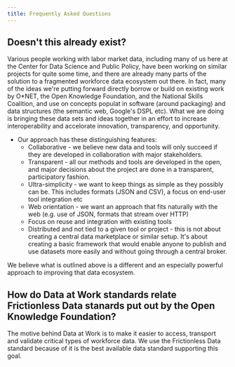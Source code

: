 ```yaml
---
title: Frequently Asked Questions
---
```


## Doesn't this already exist?

Various people working with labor market data, including many of us here at the Center for Data Science and Public Policy, have been working on similar projects for quite some time, and there are already many parts of the solution to a fragmented workforce data ecosystem out there.  In fact, many of the ideas we're putting forward directly borrow or build on existing work by O*NET, the Open Knowledge Foundation, and the National Skills Coalition, and use on concepts populat in software (around packaging) and data structures (the semantic web, Google's DSPL etc). What we are doing is bringing these data sets and ideas together in an effort to increase interoperability and accelorate innovation, transparency, and opportunity.

- Our approach has these distinguishing features:
  - Collaborative - we believe new data and tools will only succeed if they are developed in collaboration with major stakeholders. 
  - Transparent - all our methods and tools are developed in the open, and major decisions about the project are done in a transparent, participatory fashion.
  - Ultra-simplicity - we want to keep things as simple as they possibly can be. This includes formats (JSON and CSV), a focus on end-user tool integration etc
  - Web orientation - we want an approach that fits naturally with the web (e.g. use of JSON, formats that stream over HTTP)
  - Focus on reuse and integration with existing tools
  - Distributed and not tied to a given tool or project - this is not about creating a central data marketplace or similar setup. It's about creating a basic framework that would enable anyone to publish and use datasets more easily and without going through a central broker.

We believe what is outlined above is a different and an especially powerful approach to improving that data ecosystem.

## How do Data at Work standards relate Frictionless Data stanards put out by the Open Knowledge Foundation?

The motive behind Data at Work is to make it easier to access, transport and validate critical types of workforce data.  We use the Frictionless Data standard because of it is the best available data standard supporting this goal.


